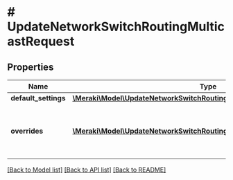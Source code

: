 # # UpdateNetworkSwitchRoutingMulticastRequest

## Properties

Name | Type | Description | Notes
------------ | ------------- | ------------- | -------------
**default_settings** | [**\Meraki\Model\UpdateNetworkSwitchRoutingMulticastRequestDefaultSettings**](UpdateNetworkSwitchRoutingMulticastRequestDefaultSettings.md) |  | [optional]
**overrides** | [**\Meraki\Model\UpdateNetworkSwitchRoutingMulticastRequestOverridesInner[]**](UpdateNetworkSwitchRoutingMulticastRequestOverridesInner.md) | Array of paired switches/stacks/profiles and corresponding multicast settings. An empty array will clear the multicast settings. | [optional]

[[Back to Model list]](../../README.md#models) [[Back to API list]](../../README.md#endpoints) [[Back to README]](../../README.md)
